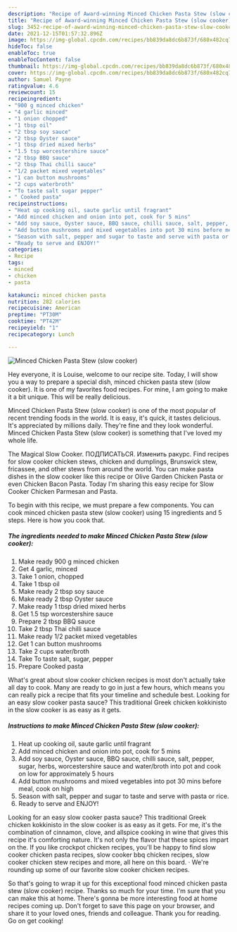 ```yaml
---
description: "Recipe of Award-winning Minced Chicken Pasta Stew (slow cooker)"
title: "Recipe of Award-winning Minced Chicken Pasta Stew (slow cooker)"
slug: 3452-recipe-of-award-winning-minced-chicken-pasta-stew-slow-cooker
date: 2021-12-15T01:57:32.896Z
image: https://img-global.cpcdn.com/recipes/bb839da8dc6b873f/680x482cq70/minced-chicken-pasta-stew-slow-cooker-recipe-main-photo.jpg
hideToc: false
enableToc: true
enableTocContent: false
thumbnail: https://img-global.cpcdn.com/recipes/bb839da8dc6b873f/680x482cq70/minced-chicken-pasta-stew-slow-cooker-recipe-main-photo.jpg
cover: https://img-global.cpcdn.com/recipes/bb839da8dc6b873f/680x482cq70/minced-chicken-pasta-stew-slow-cooker-recipe-main-photo.jpg
author: Samuel Payne
ratingvalue: 4.6
reviewcount: 15
recipeingredient:
- "900 g minced chicken"
- "4 garlic minced"
- "1 onion chopped"
- "1 tbsp oil"
- "2 tbsp soy sauce"
- "2 tbsp Oyster sauce"
- "1 tbsp dried mixed herbs"
- "1.5 tsp worcestershire sauce"
- "2 tbsp BBQ sauce"
- "2 tbsp Thai chilli sauce"
- "1/2 packet mixed vegetables"
- "1 can button mushrooms"
- "2 cups waterbroth"
- "To taste salt sugar pepper"
- " Cooked pasta"
recipeinstructions:
- "Heat up cooking oil, saute garlic until fragrant"
- "Add minced chicken and onion into pot, cook for 5 mins"
- "Add soy sauce, Oyster sauce, BBQ sauce, chilli sauce, salt, pepper, sugar, herbs, worcestershire sauce and water/broth into pot and cook on low for approximately 5 hours"
- "Add button mushrooms and mixed vegetables into pot 30 mins before meal, cook on high"
- "Season with salt, pepper and sugar to taste and serve with pasta or rice."
- "Ready to serve and ENJOY!"
categories:
- Recipe
tags:
- minced
- chicken
- pasta

katakunci: minced chicken pasta 
nutrition: 282 calories
recipecuisine: American
preptime: "PT30M"
cooktime: "PT42M"
recipeyield: "1"
recipecategory: Lunch

---
```



![Minced Chicken Pasta Stew (slow cooker)](https://img-global.cpcdn.com/recipes/bb839da8dc6b873f/680x482cq70/minced-chicken-pasta-stew-slow-cooker-recipe-main-photo.jpg)

Hey everyone, it is Louise, welcome to our recipe site. Today, I will show you a way to prepare a special dish, minced chicken pasta stew (slow cooker). It is one of my favorites food recipes. For mine, I am going to make it a bit unique. This will be really delicious.

Minced Chicken Pasta Stew (slow cooker) is one of the most popular of recent trending foods in the world. It is easy, it's quick, it tastes delicious. It's appreciated by millions daily. They're fine and they look wonderful. Minced Chicken Pasta Stew (slow cooker) is something that I've loved my whole life.

The Magical Slow Cooker. ПОДПИСАТЬСЯ. Изменить ракурс. Find recipes for slow cooker chicken stews, chicken and dumplings, Brunswick stew, fricassee, and other stews from around the world. You can make pasta dishes in the slow cooker like this recipe or Olive Garden Chicken Pasta or even Chicken Bacon Pasta. Today I&#39;m sharing this easy recipe for Slow Cooker Chicken Parmesan and Pasta.


To begin with this recipe, we must prepare a few components. You can cook minced chicken pasta stew (slow cooker) using 15 ingredients and 5 steps. Here is how you cook that.

<!--inarticleads1-->

##### The ingredients needed to make Minced Chicken Pasta Stew (slow cooker):

1. Make ready 900 g minced chicken
1. Get 4 garlic, minced
1. Take 1 onion, chopped
1. Take 1 tbsp oil
1. Make ready 2 tbsp soy sauce
1. Make ready 2 tbsp Oyster sauce
1. Make ready 1 tbsp dried mixed herbs
1. Get 1.5 tsp worcestershire sauce
1. Prepare 2 tbsp BBQ sauce
1. Take 2 tbsp Thai chilli sauce
1. Make ready 1/2 packet mixed vegetables
1. Get 1 can button mushrooms
1. Take 2 cups water/broth
1. Take To taste salt, sugar, pepper
1. Prepare  Cooked pasta


What&#39;s great about slow cooker chicken recipes is most don&#39;t actually take all day to cook. Many are ready to go in just a few hours, which means you can really pick a recipe that fits your timeline and schedule best. Looking for an easy slow cooker pasta sauce? This traditional Greek chicken kokkinisto in the slow cooker is as easy as it gets. 

<!--inarticleads2-->

##### Instructions to make Minced Chicken Pasta Stew (slow cooker):

1. Heat up cooking oil, saute garlic until fragrant
1. Add minced chicken and onion into pot, cook for 5 mins
1. Add soy sauce, Oyster sauce, BBQ sauce, chilli sauce, salt, pepper, sugar, herbs, worcestershire sauce and water/broth into pot and cook on low for approximately 5 hours
1. Add button mushrooms and mixed vegetables into pot 30 mins before meal, cook on high
1. Season with salt, pepper and sugar to taste and serve with pasta or rice.
1. Ready to serve and ENJOY!

Looking for an easy slow cooker pasta sauce? This traditional Greek chicken kokkinisto in the slow cooker is as easy as it gets. For me, it&#39;s the combination of cinnamon, clove, and allspice cooking in wine that gives this recipe it&#39;s comforting nature. It&#39;s not only the flavor that these spices impart on the. If you like crockpot chicken recipes, you&#39;ll be happy to find slow cooker chicken pasta recipes, slow cooker bbq chicken recipes, slow cooker chicken stew recipes and more, all here on this board. · We&#39;re rounding up some of our favorite slow cooker chicken recipes. 

So that's going to wrap it up for this exceptional food minced chicken pasta stew (slow cooker) recipe. Thanks so much for your time. I'm sure that you can make this at home. There's gonna be more interesting food at home recipes coming up. Don't forget to save this page on your browser, and share it to your loved ones, friends and colleague. Thank you for reading. Go on get cooking!
